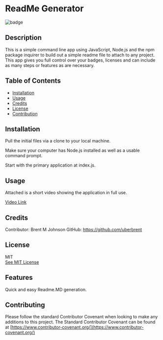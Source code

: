 
  # ReadMe Generator

  ![badge](https://img.shields.io/badge/JavaScript-100%25-blue)

  ## Description
  This is a simple command line app using JavaScript, Node.js and the npm package inquirer to build out a simple readme file to attach to any project. This app gives you full control over your badges, licenses and can include as many steps or features as are necessary. 

  ## Table of Contents

  * [Installation](#installation)
  * [Usage](#usage)
  * [Credits](#credits)
  * [License](#license)
  * [Contribution](#contributing)

  ## Installation
  
    
  Pull the initial files via a clone to your local machine.
           
  Make sure your computer has Node.js installed as well as a usable command prompt.
           
  Start with the primary application at index.js.
          
  

  ## Usage
  Attached is a short video showing the application in full use.
  
  [Video Link](https://drive.google.com/file/d/18SNBcz_30mQF5T-9cu4vC_4dweCbwxMe/view)

  ## Credits
    
  Contributor: Brent M Johnson
  GitHub: https://github.com/uberbrent
      
  ## License
  MIT
  <br>
  [See MIT License](https://choosealicense.com/licenses/mit)

  ## Features
    
  Quick and easy Readme.MD generation.

  ## Contributing
  
  Please follow the standard Contributor Covenant when looking to make any additions to this project. The Standard Contributor Covenant can be found at [https://www.contributor-covenant.org/](https://www.contributor-covenant.org/)
    
  
